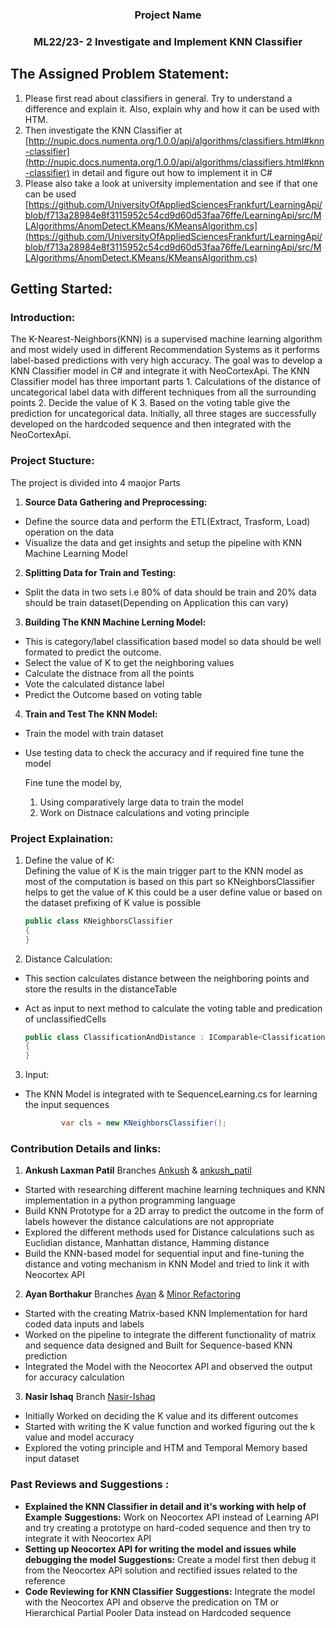 <h3 align="center">Project Name</h3>
<h3 align="center">ML22/23- 2 Investigate and Implement KNN Classifier</h3>

<!--Assigned Problem Statement:-->
## The Assigned Problem Statement:
1. Please first read about classifiers in general. Try to understand a difference and explain it. Also, explain why and how it can be used with HTM.
2. Then investigate the KNN Classifier at [http://nupic.docs.numenta.org/1.0.0/api/algorithms/classifiers.html#knn-classifier](http://nupic.docs.numenta.org/1.0.0/api/algorithms/classifiers.html#knn-classifier) in detail and figure out how to implement it in C#
3. Please also take a look at university implementation and see if that one can be used  [https://github.com/UniversityOfAppliedSciencesFrankfurt/LearningApi/blob/f713a28984e8f3115952c54cd9d60d53faa76ffe/LearningApi/src/MLAlgorithms/AnomDetect.KMeans/KMeansAlgorithm.cs](https://github.com/UniversityOfAppliedSciencesFrankfurt/LearningApi/blob/f713a28984e8f3115952c54cd9d60d53faa76ffe/LearningApi/src/MLAlgorithms/AnomDetect.KMeans/KMeansAlgorithm.cs)

<!--The Assigned Problem Statement:-->
## Getting Started:

### Introduction:
The K-Nearest-Neighbors(KNN) is a supervised machine learning algorithm and most widely used in different Recommendation Systems as it performs label-based predictions with very high accuracy. The goal was to develop a KNN Classifier model in C# and integrate it with NeoCortexApi. The KNN Classifier model has three important parts 1. Calculations of the distance of uncategorical label data with different techniques from all the surrounding points 2. Decide the value of K 3. Based on the voting table give the prediction for uncategorical data. Initially, all three stages are successfully developed on the hardcoded sequence and then integrated with the NeoCortexApi.

### Project Stucture:

The project is divided into 4 maojor Parts
1. **Source Data Gathering and Preprocessing:**
- Define the source data and perform the ETL(Extract, Trasform, Load) operation on the data
- Visualize the data and get insights and setup the pipeline with KNN Machine Learning Model

2. **Splitting Data for Train and Testing:**
- Split the data in two sets i.e 80% of data should be train and 20% data should be train dataset(Depending on Application this can vary)

3. **Building The KNN Machine Lerning Model:**
- This is category/label classification based model so data should be well formated to predict the outcome.
- Select the value of K to get the neighboring values
- Calculate the distnace from all the points 
- Vote the calculated distance label 
- Predict the Outcome based on voting table

4. **Train and Test The KNN Model:**
- Train the model with train dataset
- Use testing data to check the accuracy and if required fine tune the model

  Fine tune the model by,
  1. Using comparatively large data to train the model
  2. Work on Distnace calculations and voting principle

### Project Explaination:
1. Define the value of K:\
   Defining the value of K is the main trigger part to the KNN model as most of the computation is based on this part so KNeighborsClassifier helps to get the value of K this could be a user define value or based on the dataset prefixing of K value is possible
    
    ```csharp
    public class KNeighborsClassifier
    {
    }
    ```

2. Distance Calculation:
- This section calculates distance between the neighboring points and store the results in the distanceTable 
- Act as input to next method to calculate the voting table and predication of unclassifiedCells  

    ```csharp
    public class ClassificationAndDistance : IComparable<ClassificationAndDistance>
    {
    }
    ```

3. Input:
-  The KNN Model is integrated with te SequenceLearning.cs for learning the input sequences  

    ```csharp
            var cls = new KNeighborsClassifier();

    ```

### Contribution Details and links:

1. **Ankush Laxman Patil**
Branches [Ankush](https://github.com/ayan1948/neocortexapi/tree/Ankush)  &  [ankush_patil](https://github.com/ayan1948/neocortexapi/tree/ankush_patil)
- Started with researching different machine learning techniques and KNN implementation in a python programming language
- Build KNN Prototype for a 2D array to predict the outcome in the form of labels however the distance calculations are not appropriate
- Explored the different methods used for Distance calculations such as Euclidian distance, Manhattan distance, Hamming distance
- Build the KNN-based model for sequential input and fine-tuning the distance and voting mechanism in KNN Model and tried to link it with Neocortex API 

2. **Ayan Borthakur**
Branches [Ayan](https://github.com/ayan1948/neocortexapi/tree/master) & [Minor Refactoring](https://github.com/ayan1948/neocortexapi/tree/minor_refactoring)
- Started with the creating Matrix-based KNN Implementation for hard coded data inputs and labels
- Worked on the pipeline to integrate the different functionality of matrix and sequence data designed and Built for Sequence-based KNN prediction 
- Integrated the Model with the Neocortex API and observed the output for accuracy calculation 

3. **Nasir Ishaq**
Branch [Nasir-Ishaq](https://github.com/ayan1948/neocortexapi/tree/Nasir-Ishaq)
- Initially Worked on deciding the K value and its different outcomes 
- Started with writing the K value function and worked figuring out the k value and model accuracy
- Explored the voting principle and HTM and Temporal Memory based input dataset

### Past Reviews and Suggestions : 
- **Explained the KNN Classifier in detail and it's working with help of Example**
**Suggestions:**  Work on Neocortex API instead of Learning API and try creating a prototype on hard-coded sequence and then try to integrate it with Neocortex API
- **Setting up Neocortex API for writing the model and issues while debugging the model**
**Suggestions:**  Create a model first then debug it from the Neocortex API solution and rectified issues related to the reference 
- **Code Reviewing for KNN Classifier**
**Suggestions:**  Integrate the model with the  Neocortex API and observe the predication on TM or Hierarchical Partial Pooler Data instead on Hardcoded sequence 
